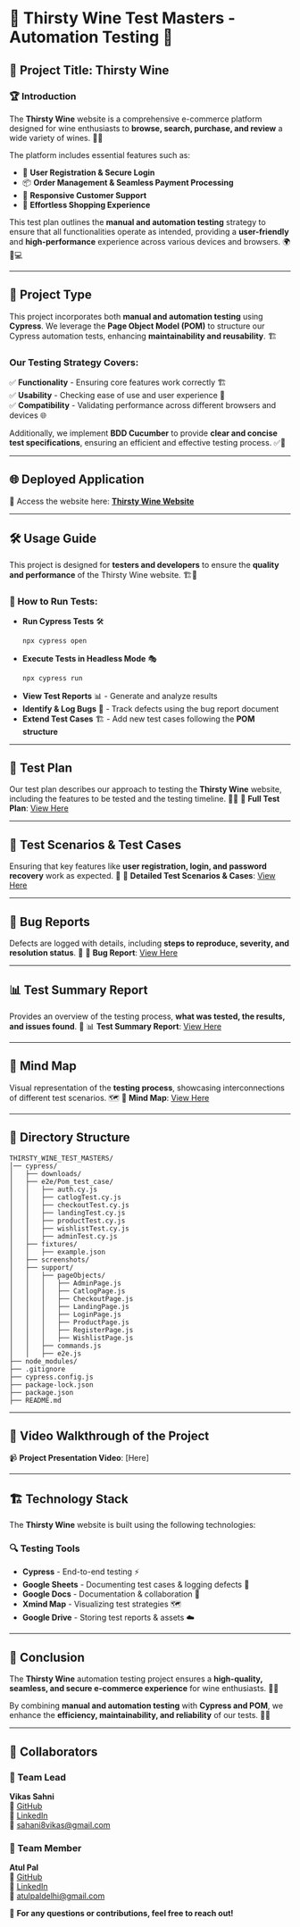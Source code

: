 # 🍷 Thirsty Wine Test Masters - Automation Testing 🚀

## 📌 Project Title: **Thirsty Wine**

### 🏆 Introduction
The **Thirsty Wine** website is a comprehensive e-commerce platform designed for wine enthusiasts to **browse, search, purchase, and review** a wide variety of wines. 🍇🍷

The platform includes essential features such as:
- 🔐 **User Registration & Secure Login**
- 📦 **Order Management & Seamless Payment Processing**
- 🤝 **Responsive Customer Support**
- 🛒 **Effortless Shopping Experience**

This test plan outlines the **manual and automation testing** strategy to ensure that all functionalities operate as intended, providing a **user-friendly** and **high-performance** experience across various devices and browsers. 🌍📱💻

---

## 🔬 Project Type
This project incorporates both **manual and automation testing** using **Cypress**. We leverage the **Page Object Model (POM)** to structure our Cypress automation tests, enhancing **maintainability and reusability**. 🏗️

### Our Testing Strategy Covers:
✅ **Functionality** - Ensuring core features work correctly 🏗️ </br>
✅ **Usability** - Checking ease of use and user experience 🎨</br>
✅ **Compatibility** - Validating performance across different browsers and devices 🌐</br>

Additionally, we implement **BDD Cucumber** to provide **clear and concise test specifications**, ensuring an efficient and effective testing process. ✅📜

---

## 🌐 Deployed Application
🔗 Access the website here: [**Thirsty Wine Website**](https://pay-pal-pioneers-068.vercel.app/)

---

## 🛠️ Usage Guide
This project is designed for **testers and developers** to ensure the **quality and performance** of the Thirsty Wine website. 🏗️🧪

### 🏃 How to Run Tests:
- **Run Cypress Tests** 🛠️
  ```bash
  npx cypress open
  ```
- **Execute Tests in Headless Mode** 🎭
  ```bash
  npx cypress run
  ```
- **View Test Reports** 📊 - Generate and analyze results
- **Identify & Log Bugs** 🐞 - Track defects using the bug report document
- **Extend Test Cases** 🏗️ - Add new test cases following the **POM structure**

---

## 📝 Test Plan
Our test plan describes our approach to testing the **Thirsty Wine** website, including the features to be tested and the testing timeline. 📅✅
📄 **Full Test Plan**: [View Here](https://drive.google.com/file/d/1XF80-JQu-jrYRoW34BiCjeYPG1U8xyaA/view?usp=drive_link)

---

## 🔎 Test Scenarios & Test Cases
Ensuring that key features like **user registration, login, and password recovery** work as expected. 🎯
📑 **Detailed Test Scenarios & Cases**: [View Here](https://docs.google.com/spreadsheets/d/1FU3tbGZGRutIObM_yj6SMiZh9k7rRl4Q1s0A_ejAHHc/edit?gid=0#gid=0)

---

## 🐞 Bug Reports
Defects are logged with details, including **steps to reproduce, severity, and resolution status**. 🎯
🐞 **Bug Report**: [View Here](https://docs.google.com/spreadsheets/d/1X9R3bKlAZMzrNtgqCJNU5-Bl05GfN3qL988v7OQoXcE/edit?gid=0#gid=0)

---

## 📊 Test Summary Report
Provides an overview of the testing process, **what was tested, the results, and issues found**. 🚀
📊 **Test Summary Report**: [View Here](https://drive.google.com/file/d/1v2vtIIPCh9mWy0wF7w4yge0vmYuiDmel/view?usp=drive_link)

---

## 🧠 Mind Map
Visual representation of the **testing process**, showcasing interconnections of different test scenarios. 🗺️
🧠 **Mind Map**: [View Here](https://drive.google.com/file/d/11s73sQg0LAFIF5uG-4W2tKIUrJ8jHFyc/view?usp=drive_link)

---

## 📂 Directory Structure
```
THIRSTY_WINE_TEST_MASTERS/
│── cypress/
│   ├── downloads/
│   ├── e2e/Pom_test_case/
│   │   ├── auth.cy.js
│   │   ├── catlogTest.cy.js
│   │   ├── checkoutTest.cy.js
│   │   ├── landingTest.cy.js
│   │   ├── productTest.cy.js
│   │   ├── wishlistTest.cy.js
│   │   ├── adminTest.cy.js
│   ├── fixtures/
│   │   ├── example.json
│   ├── screenshots/
│   ├── support/
│   │   ├── pageObjects/
│   │   │   ├── AdminPage.js
│   │   │   ├── CatlogPage.js
│   │   │   ├── CheckoutPage.js
│   │   │   ├── LandingPage.js
│   │   │   ├── LoginPage.js
│   │   │   ├── ProductPage.js
│   │   │   ├── RegisterPage.js
│   │   │   ├── WishlistPage.js
│   │   ├── commands.js
│   │   ├── e2e.js
├── node_modules/
├── .gitignore
├── cypress.config.js
├── package-lock.json
├── package.json
├── README.md
```

---

## 🎥 Video Walkthrough of the Project
📹 **Project Presentation Video**: [Here]

---

## 🏗️ Technology Stack
The **Thirsty Wine** website is built using the following technologies:

### 🔍 **Testing Tools**
- **Cypress** - End-to-end testing ⚡
- **Google Sheets** - Documenting test cases & logging defects 📜
- **Google Docs** - Documentation & collaboration 📑
- **Xmind Map** - Visualizing test strategies 🗺️
- **Google Drive** - Storing test reports & assets ☁️

---

## 🎯 Conclusion
The **Thirsty Wine** automation testing project ensures a **high-quality, seamless, and secure e-commerce experience** for wine enthusiasts. 🍷✨

By combining **manual and automation testing** with **Cypress and POM**, we enhance the **efficiency, maintainability, and reliability** of our tests. 🚀✅

---

## 👥 Collaborators

### 🔹 Team Lead
**Vikas Sahni**  
🔗 [GitHub](https://github.com/vikas-sahani8)  
🔗 [LinkedIn](https://www.linkedin.com/in/vikas-sahani-dev/)  
📧 sahani8vikas@gmail.com  

### 🔹 Team Member
**Atul Pal**  
🔗 [GitHub](https://github.com/palatul16)  
🔗 [LinkedIn](https://www.linkedin.com/in/atul-pal-451b13251/)  
📧 atulpaldelhi@gmail.com  

📌 **For any questions or contributions, feel free to reach out!**


